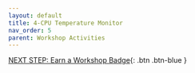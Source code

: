 ```yaml
---
layout: default
title: 4-CPU Temperature Monitor
nav_order: 5
parent: Workshop Activities
---
```


[NEXT STEP: Earn a Workshop Badge](informal-credentials.html){: .btn .btn-blue }
